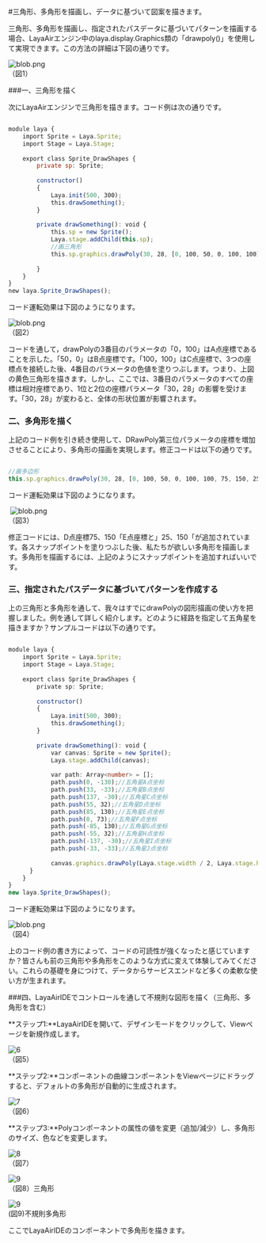 #三角形、多角形を描画し、データに基づいて図案を描きます。



三角形、多角形を描画し、指定されたパスデータに基づいてパターンを描画する場合、LayaAirエンジン中のlaya.display.Graphics類の「drawpoly()」を使用して実現できます。この方法の詳細は下図の通りです。

​![blob.png](img/1.png)<br/>
（図1）



###一、三角形を描く

次にLayaAirエンジンで三角形を描きます。コード例は次の通りです。


```javascript

module laya {
    import Sprite = Laya.Sprite;
    import Stage = Laya.Stage;
  
    export class Sprite_DrawShapes {
        private sp: Sprite;
  
        constructor()
        {
            Laya.init(500, 300);
            this.drawSomething();
        }
  
        private drawSomething(): void {
            this.sp = new Sprite();
            Laya.stage.addChild(this.sp);
            //画三角形
            this.sp.graphics.drawPoly(30, 28, [0, 100, 50, 0, 100, 100], "#ffff00");
  
        }
    }
}
new laya.Sprite_DrawShapes();
```


コード運転効果は下図のようになります。

​![blob.png](img/2.png)<br/>
（図2）

コードを通して，drawPolyの3番目のパラメータの「0，100」はA点座標であることを示した。「50，0」はB点座標です。「100，100」はC点座標で、3つの座標点を接続した後、4番目のパラメータの色値を塗りつぶします。つまり、上図の黄色三角形を描きます。しかし、ここでは、3番目のパラメータのすべての座標は相対座標であり、1位と2位の座標パラメータ「30，28」の影響を受けます。「30，28」が変わると、全体の形状位置が影響されます。





### **二、多角形を描く**

上記のコード例を引き続き使用して、DRawPoly第三位パラメータの座標を増加させることにより、多角形の描画を実現します。修正コードは以下の通りです。


```typescript

//画多边形
this.sp.graphics.drawPoly(30, 28, [0, 100, 50, 0, 100, 100, 75, 150, 25, 150], "#ffff00");
```


コード運転効果は下図のようになります。



​	![blob.png](img/3.png)<br/>
（図3）

修正コードには、D点座標75、150「E点座標と」25、150「が追加されています。各スナップポイントを塗りつぶした後、私たちが欲しい多角形を描画します。多角形を描画するには、上記のようにスナップポイントを追加すればいいです。



### **三、指定されたパスデータに基づいてパターンを作成する**

上の三角形と多角形を通して、我々はすでにdrawPolyの図形描画の使い方を把握しました。例を通して詳しく紹介します。どのように経路を指定して五角星を描きますか？サンプルコードは以下の通りです。


```typescript

module laya {
    import Sprite = Laya.Sprite;
    import Stage = Laya.Stage;
  
    export class Sprite_DrawShapes {
        private sp: Sprite;
  
        constructor()
        {
            Laya.init(500, 300);
            this.drawSomething();
        }
  
        private drawSomething(): void {
            var canvas: Sprite = new Sprite();
            Laya.stage.addChild(canvas);
 
            var path: Array<number> = [];
            path.push(0, -130);//五角星A点坐标
            path.push(33, -33);//五角星B点坐标
            path.push(137, -30);//五角星C点坐标
            path.push(55, 32);//五角星D点坐标
            path.push(85, 130);//五角星E点坐标
            path.push(0, 73);//五角星F点坐标
            path.push(-85, 130);//五角星G点坐标
            path.push(-55, 32);//五角星H点坐标
            path.push(-137, -30);//五角星I点坐标
            path.push(-33, -33);//五角星J点坐标
 
            canvas.graphics.drawPoly(Laya.stage.width / 2, Laya.stage.height / 2, path, "#FF7F50");
      }
    }
}
new laya.Sprite_DrawShapes();
```


コード運転効果は下図のようになります。

​![blob.png](img/4.png)<br/>
（図4）

上のコード例の書き方によって、コードの可読性が強くなったと感じていますか？皆さんも前の三角形や多角形をこのような方式に変えて体験してみてください。これらの基礎を身につけて、データからサービスエンドなど多くの柔軟な使い方が生まれます。



###四、LayaAirIDEでコントロールを通して不規則な図形を描く（三角形、多角形を含む）



**ステップ1:**LayaAirIDEを開いて、デザインモードをクリックして、Viewページを新規作成します。

​![6](img/5.png)<br/>
（図5）

**ステップ2:**コンポーネントの曲線コンポーネントをViewページにドラッグすると、デフォルトの多角形が自動的に生成されます。

​![7](img/6.png)<br/>
（図6）

**ステップ3:**Polyコンポーネントの属性の値を変更（追加/減少）し、多角形のサイズ、色などを変更します。

​![8](img/7.png)<br/>
（図7）

​![9](img/8.png)<br/>
（図8）三角形

​![9](img/9.png)<br/>
(図9)不規則多角形



ここでLayaAirIDEのコンポーネントで多角形を描きます。